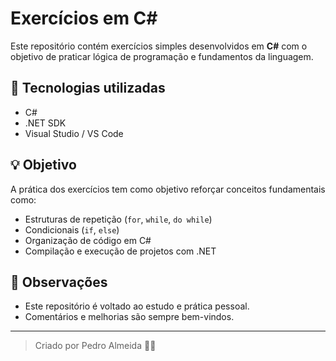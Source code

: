 # Exercícios em C#

Este repositório contém exercícios simples desenvolvidos em **C#** com o objetivo de praticar lógica de programação e fundamentos da linguagem.

## 🚀 Tecnologias utilizadas

- C#
- .NET SDK
- Visual Studio / VS Code

## 💡 Objetivo

A prática dos exercícios tem como objetivo reforçar conceitos fundamentais como:

- Estruturas de repetição (`for`, `while`, `do while`)
- Condicionais (`if`, `else`)
- Organização de código em C#
- Compilação e execução de projetos com .NET

## 📌 Observações

- Este repositório é voltado ao estudo e prática pessoal.
- Comentários e melhorias são sempre bem-vindos.

---

> Criado por Pedro Almeida 👨‍💻
